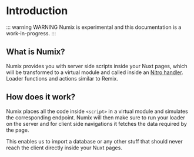 # Introduction

::: warning WARNING
Numix is experimental and this documentation is a work-in-progress.
:::

## What is Numix?

Numix provides you with server side scripts inside your Nuxt pages, which will be transformed to a virtual module and called inside an [Nitro handler](https://nitro.unjs.io/guide/introduction/routing). Loader functions and actions similar to Remix.

## How does it work?

Numix places all the code inside `<script>` in a virtual module and simulates the corresponding endpoint. Numix will then make sure to run your loader on the server and for client side navigations it fetches the data required by the page.

This enables us to import a database or any other stuff that should never reach the client directly inside your Nuxt pages.

